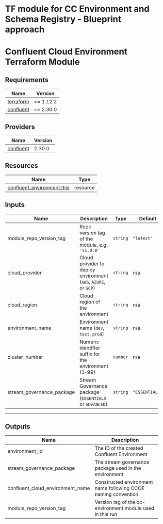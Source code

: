 # TF module for CC Environment and Schema Registry - Blueprint approach

# Confluent Cloud Environment Terraform Module

<!-- BEGIN_TF_DOCS -->
## Requirements

| Name | Version |
|------|---------|
| <a name="requirement_terraform"></a> [terraform](#requirement_terraform) | >= 1.12.2 |
| <a name="requirement_confluent"></a> [confluent](#requirement_confluent) | ~> 2.30.0 |

## Providers

| Name | Version |
|------|---------|
| <a name="provider_confluent"></a> [confluent](#provider_confluent) | 2.30.0 |

## Resources

| Name | Type |
|------|------|
| [confluent_environment.this](https://registry.terraform.io/providers/confluentinc/confluent/latest/docs/resources/environment) | resource |

## Inputs

| Name                           | Description                                                                 | Type     | Default         | Required |
|--------------------------------|-----------------------------------------------------------------------------|----------|------------------|:--------:|
| module_repo_version_tag        | Repo version tag of the module, e.g. `'v1.0.0'`                             | `string` | `"latest"`       |   yes    |
| cloud_provider                 | Cloud provider to deploy environment (`AWS`, `AZURE`, or `GCP`)             | `string` | n/a              |   yes    |
| cloud_region                   | Cloud region of the environment                                             | `string` | n/a              |   yes    |
| environment_name               | Environment name (`dev`, `test`, `prod`)                                    | `string` | n/a              |   yes    |
| cluster_number                 | Numeric identifier suffix for the environment (1–99)                        | `number` | n/a              |   yes    |
| stream_governance_package      | Stream Governance package (`ESSENTIALS` or `ADVANCED`)                     | `string` | `"ESSENTIALS"`   |   no     |

---

## Outputs

| Name                             | Description                                                                 |
|----------------------------------|-----------------------------------------------------------------------------|
| environment_id                   | The ID of the created Confluent Environment                                 |
| stream_governance_package        | The stream governance package used in the environment                       |
| confluent_cloud_environment_name | Constructed environment name following CCOE naming convention               |
| module_repo_version_tag          | Version tag of the cc-environment module used in this run                   |


